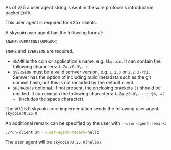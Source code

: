 As of v25 a user agent string is sent in the wire protocol's introduction packet `INTR`.

This user agent is required for v25+ clients.

A skycoin user agent has the following format:

  `$NAME:$VERSION($REMARK)`

`$NAME` and `$VERSION` are required.

* `$NAME` is the coin or application's name, e.g. `Skycoin`. It can contain the following characters: `A-Za-z0-9\-_+`.
* `$VERSION` must be a valid [semver](http://semver.org/) version, e.g. `1.2.3` or `1.2.3-rc1`. Semver has the option of including build metadata such as the git commit hash, but this is not included by the default client.
* `$REMARK` is optional. If not present, the enclosing brackets `()` should be omitted.
  It can contain the following characters: `A-Za-z0-9\-_+;:!$%,.=?~ ` (includes the space character).

The v0.25.0 skycoin core implementation sends the following user agent: `skycoin:0.25.0`

An additional remark can be specified by the user with `--user-agent-remark`:

```sh
./run-client.sh --user-agent-remark=hello
```

The user agent will be `skycoin:0.25.0(hello)`.

